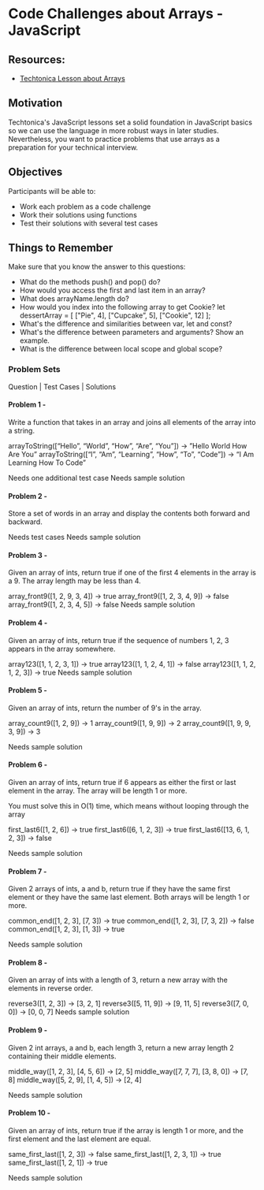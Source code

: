 # Code Challenges about Arrays - JavaScript

## Resources:

- [Techtonica Lesson about Arrays](https://github.com/Techtonica/curriculum/blob/main/javascript/javascript-2-array-functions.md)

## Motivation

Techtonica's JavaScript lessons set a solid foundation in JavaScript basics so we can use the language in more robust ways in later studies. Nevertheless, you want to practice problems that use arrays as a preparation for your technical interview.

## Objectives

Participants will be able to:

- Work each problem as a code challenge
- Work their solutions using functions
- Test their solutions with several test cases

## Things to Remember

Make sure that you know the answer to this questions:

- What do the methods push() and pop() do?
- How would you access the first and last item in an array?
- What does arrayName.length do?
- How would you index into the following array to get Cookie? let dessertArray = [ ["Pie", 4], ["Cupcake”, 5], ["Cookie", 12] ];
- What's the difference and similarities between var, let and const?
- What's the difference between parameters and arguments? Show an example.
- What is the difference between local scope and global scope?

### Problem Sets

Question | Test Cases | Solutions

#### Problem 1 -

Write a function that takes in an array and joins all elements of the array into a string.

arrayToString([“Hello”, “World”, “How”, “Are”, “You”]) → ”Hello World How Are You”
arrayToString([“l”, “Am”, “Learning”, “How”, “To”, “Code”]) → “I Am Learning How To Code”

Needs one additional test case
Needs sample solution

#### Problem 2 -

Store a set of words in an array and display the contents both forward and backward.

Needs test cases
Needs sample solution

#### Problem 3 -

Given an array of ints, return true if one of the first 4 elements in the array is a 9. The array length may be less than 4.

array_front9([1, 2, 9, 3, 4]) → true
array_front9([1, 2, 3, 4, 9]) → false
array_front9([1, 2, 3, 4, 5]) → false
Needs sample solution

#### Problem 4 -

Given an array of ints, return true if the sequence of numbers 1, 2, 3 appears in the array somewhere.

array123([1, 1, 2, 3, 1]) → true
array123([1, 1, 2, 4, 1]) → false
array123([1, 1, 2, 1, 2, 3]) → true
Needs sample solution

#### Problem 5 -

Given an array of ints, return the number of 9's in the array.

array_count9([1, 2, 9]) → 1
array_count9([1, 9, 9]) → 2
array_count9([1, 9, 9, 3, 9]) → 3

Needs sample solution

#### Problem 6 -

Given an array of ints, return true if 6 appears as either the first or last element in the array. The array will be length 1 or more.

You must solve this in O(1) time, which means without looping through the array

first_last6([1, 2, 6]) → true
first_last6([6, 1, 2, 3]) → true
first_last6([13, 6, 1, 2, 3]) → false

Needs sample solution

#### Problem 7 -

Given 2 arrays of ints, a and b, return true if they have the same first element or they have the same last element. Both arrays will be length 1 or more.

common_end([1, 2, 3], [7, 3]) → true
common_end([1, 2, 3], [7, 3, 2]) → false
common_end([1, 2, 3], [1, 3]) → true

Needs sample solution

#### Problem 8 -

Given an array of ints with a length of 3, return a new array with the elements in reverse order.

reverse3([1, 2, 3]) → [3, 2, 1]
reverse3([5, 11, 9]) → [9, 11, 5]
reverse3([7, 0, 0]) → [0, 0, 7]
Needs sample solution

#### Problem 9 -

Given 2 int arrays, a and b, each length 3, return a new array length 2 containing their middle elements.

middle_way([1, 2, 3], [4, 5, 6]) → [2, 5]
middle_way([7, 7, 7], [3, 8, 0]) → [7, 8]
middle_way([5, 2, 9], [1, 4, 5]) → [2, 4]

Needs sample solution

#### Problem 10 -

Given an array of ints, return true if the array is length 1 or more, and the first element and the last element are equal.

same_first_last([1, 2, 3]) → false
same_first_last([1, 2, 3, 1]) → true
same_first_last([1, 2, 1]) → true

Needs sample solution
